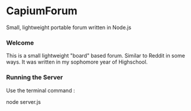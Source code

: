 # CapiumForum
Small, lightweight portable forum written in Node.js


### Welcome
This is a small lightweight "board" based forum. Similar to Reddit in some ways. It was written in my sophomore year of Highschool.

### Running the Server

Use the terminal command :

node server.js 
